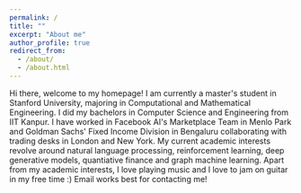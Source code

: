 ```yaml
---
permalink: /
title: ""
excerpt: "About me"
author_profile: true
redirect_from: 
  - /about/
  - /about.html
---
```


Hi there, welcome to my homepage! I am currently a master's student in Stanford University, majoring in Computational and Mathematical Engineering. I did my bachelors in Computer Science and Engineering from IIT Kanpur. I have worked in Facebook AI's Marketplace Team in Menlo Park and Goldman Sachs' Fixed Income Division in Bengaluru collaborating with trading desks in London and New York. My current academic interests revolve around natural language processing, reinforcement learning, deep generative models, quantiative finance and graph machine learning. Apart from my academic interests, I love playing music and I love to jam on guitar in my free time :) Email works best for contacting me!